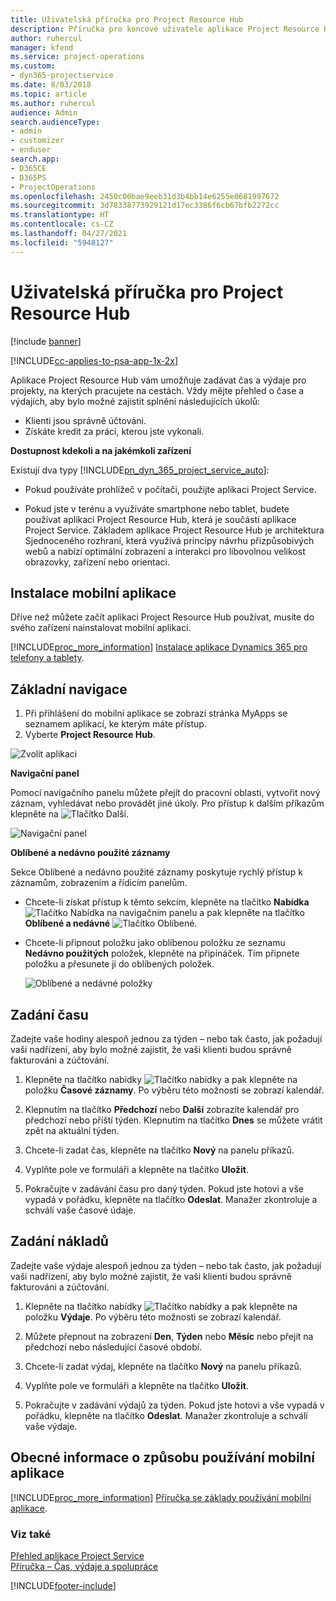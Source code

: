 ```yaml
---
title: Uživatelská příručka pro Project Resource Hub
description: Příručka pro koncové uživatele aplikace Project Resource Hub for Project Service
author: ruhercul
manager: kfend
ms.service: project-operations
ms.custom:
- dyn365-projectservice
ms.date: 8/03/2018
ms.topic: article
ms.author: ruhercul
audience: Admin
search.audienceType:
- admin
- customizer
- enduser
search.app:
- D365CE
- D365PS
- ProjectOperations
ms.openlocfilehash: 2450c00bae9eeb31d3b4bb14e6255e0681997672
ms.sourcegitcommit: 3d78338773929121d17ec3386f6cb67bfb2272cc
ms.translationtype: HT
ms.contentlocale: cs-CZ
ms.lasthandoff: 04/27/2021
ms.locfileid: "5948127"
---
```

# <a name="user-guide-for-project-resource-hub"></a>Uživatelská příručka pro Project Resource Hub

[!include [banner](../includes/psa-now-project-operations.md)]

[!INCLUDE[cc-applies-to-psa-app-1x-2x](../includes/cc-applies-to-psa-app-1x-2x.md)]

Aplikace Project Resource Hub vám umožňuje zadávat čas a výdaje pro projekty, na kterých pracujete na cestách. Vždy mějte přehled o čase a výdajích, aby bylo možné zajistit splnění následujících úkolů:

- Klienti jsou správně účtováni.
- Získáte kredit za práci, kterou jste vykonali.

**Dostupnost kdekoli a na jakémkoli zařízení**

Existují dva typy [!INCLUDE[pn_dyn_365_project_service_auto](../includes/pn-dyn-365-project-service-auto.md)]: 

- Pokud používáte prohlížeč v počítači, použijte aplikaci Project Service. 

- Pokud jste v terénu a využíváte smartphone nebo tablet, budete používat aplikaci Project Resource Hub, která je součástí aplikace Project Service. Základem aplikace Project Resource Hub je architektura Sjednoceného rozhraní, která využívá principy návrhu přizpůsobivých webů a nabízí optimální zobrazení a interakci pro libovolnou velikost obrazovky, zařízení nebo orientaci. 


## <a name="install-the-mobile-app"></a>Instalace mobilní aplikace
Dříve než můžete začít aplikaci Project Resource Hub používat, musíte do svého zařízení nainstalovat mobilní aplikaci. 

[!INCLUDE[proc_more_information](../includes/proc-more-information.md)] [Instalace aplikace Dynamics 365 pro telefony a tablety](/dynamics365/mobile-app/install-dynamics-365-for-phones-and-tablets).

## <a name="basic-navigation"></a>Základní navigace
1.  Při přihlášení do mobilní aplikace se zobrazí stránka MyApps se seznamem aplikací, ke kterým máte přístup. 
2.  Vyberte **Project Resource Hub**.

![Zvolit aplikaci](media/chooseApp_1.png "Zvolit aplikaci")

**Navigační panel**

Pomocí navigačního panelu můžete přejít do pracovní oblasti, vytvořit nový záznam, vyhledávat nebo provádět jiné úkoly. Pro přístup k dalším příkazům klepněte na ![Tlačítko Další](media/MoreButton.png "Tlačítko Další").

![Navigační panel](media/NavBar_2.png "Navigační panel")

**Oblíbené a nedávno použité záznamy**

Sekce Oblíbené a nedávno použité záznamy poskytuje rychlý přístup k záznamům, zobrazením a řídicím panelům. 

- Chcete-li získat přístup k těmto sekcím, klepněte na tlačítko **Nabídka** ![Tlačítko Nabídka](media/MenuButton.png "Tlačítko nabídky") na navigačním panelu a pak klepněte na tlačítko **Oblíbené a nedávné** ![Tlačítko Oblíbené](media/FavButton.png "Tlačítko Fav").

- Chcete-li připnout položku jako oblíbenou položku ze seznamu **Nedávno použitých** položek, klepněte na připínáček. Tím připnete položku a přesunete ji do oblíbených položek.

  ![Oblíbené a nedávné položky](media/Favs_3.png "Oblíbené a nedávné položky")
 
## <a name="enter-time"></a>Zadání času
Zadejte vaše hodiny alespoň jednou za týden – nebo tak často, jak požadují vaši nadřízení, aby bylo možné zajistit, že vaši klienti budou správně fakturováni a zúčtování.

1. Klepněte na tlačítko nabídky ![Tlačítko nabídky](media/MenuButton.png "Tlačítko nabídky") a pak klepněte na položku **Časové záznamy**. Po výběru této možnosti se zobrazí kalendář.

2. Klepnutím na tlačítko **Předchozí** nebo **Další** zobrazíte kalendář pro předchozí nebo příští týden. Klepnutím na tlačítko **Dnes** se můžete vrátit zpět na aktuální týden.

3. Chcete-li zadat čas, klepněte na tlačítko **Nový** na panelu příkazů. 

4. Vyplňte pole ve formuláři a klepněte na tlačítko **Uložit**.

5. Pokračujte v zadávání času pro daný týden. Pokud jste hotovi a vše vypadá v pořádku, klepněte na tlačítko **Odeslat**. Manažer zkontroluje a schválí vaše časové údaje.

## <a name="enter-expenses"></a>Zadání nákladů 
Zadejte vaše výdaje alespoň jednou za týden – nebo tak často, jak požadují vaši nadřízení, aby bylo možné zajistit, že vaši klienti budou správně fakturováni a zúčtování.

1. Klepněte na tlačítko nabídky ![Tlačítko nabídky](media/MenuButton.png "Tlačítko nabídky") a pak klepněte na položku **Výdaje**. Po výběru této možnosti se zobrazí kalendář.

2. Můžete přepnout na zobrazení **Den**, **Týden** nebo **Měsíc** nebo přejít na předchozí nebo následující časové období. 

3. Chcete-li zadat výdaj, klepněte na tlačítko **Nový** na panelu příkazů. 

4. Vyplňte pole ve formuláři a klepněte na tlačítko **Uložit**.

5. Pokračujte v zadávání výdajů za týden. Pokud jste hotovi a vše vypadá v pořádku, klepněte na tlačítko **Odeslat**. Manažer zkontroluje a schválí vaše výdaje.

## <a name="general-information-on-how-to-use-the-mobile-app"></a>Obecné informace o způsobu používání mobilní aplikace 
[!INCLUDE[proc_more_information](../includes/proc-more-information.md)] [Příručka se základy používání mobilní aplikace](/dynamics365/mobile-app/dynamics-365-phones-tablets-users-guide).

### <a name="see-also"></a>Viz také  
 [Přehled aplikace Project Service](../psa/overview.md)   
 [Příručka – Čas, výdaje a spolupráce](../psa/time-expense-collaboration-guide.md)   
 


[!INCLUDE[footer-include](../includes/footer-banner.md)]